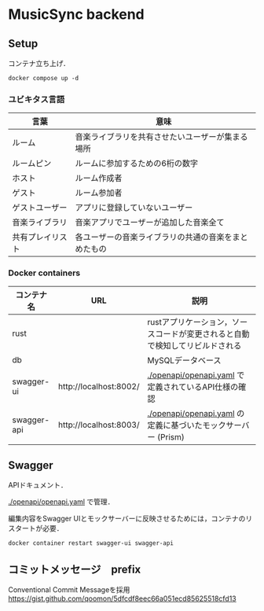 # MusicSync backend

## Setup

コンテナ立ち上げ．

```
docker compose up -d
```

### ユビキタス言語

| 言葉 | 意味 |
| --- | --- |
| ルーム | 音楽ライブラリを共有させたいユーザーが集まる場所 |
| ルームピン | ルームに参加するための6桁の数字 |
| ホスト | ルーム作成者 |
| ゲスト | ルーム参加者 |
| ゲストユーザー | アプリに登録していないユーザー |
| 音楽ライブラリ | 音楽アプリでユーザーが追加した音楽全て |
| 共有プレイリスト | 各ユーザーの音楽ライブラリの共通の音楽をまとめたもの |

### Docker containers

| コンテナ名 | URL | 説明 |
| --- | --- | --- |
| rust |  | rustアプリケーション，ソースコードが変更されると自動で検知してリビルドされる |
| db |  | MySQLデータベース |
| swagger-ui | http://localhost:8002/ | [./openapi/openapi.yaml](./openapi/openapi.yaml) で定義されているAPI仕様の確認 |
| swagger-api | http://localhost:8003/ | [./openapi/openapi.yaml](./openapi/openapi.yaml) の定義に基づいたモックサーバー (Prism) |

## Swagger

APIドキュメント．

[./openapi/openapi.yaml](./openapi/openapi.yaml) で管理．

編集内容をSwagger UIとモックサーバーに反映させるためには，コンテナのリスタートが必要．

```
docker container restart swagger-ui swagger-api
```

## コミットメッセージ　prefix
Conventional Commit Messageを採用
https://gist.github.com/qoomon/5dfcdf8eec66a051ecd85625518cfd13
